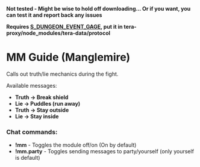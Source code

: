**Not tested - Might be wise to hold off downloading... Or if you want, you can test it and report back any issues**

**Requires [S_DUNGEON_EVENT_GAGE](https://github.com/teralove/mm-guide/blob/master/S_DUNGEON_EVENT_GAGE.1.def), put it in tera-proxy/node_modules/tera-data/protocol**

# MM Guide (Manglemire)
Calls out truth/lie mechanics during the fight.

Available messages:

* **Truth -> Break shield**
* **Lie -> Puddles (run away)**
* **Truth -> Stay outside**
* **Lie -> Stay inside**


### Chat commands:
* **!mm** - Toggles the module off/on (On by default)
* **!mm.party** - Toggles sending messages to party/yourself (only yourself is default)